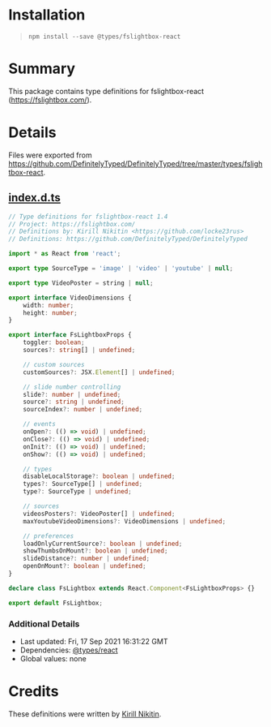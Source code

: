# Installation
> `npm install --save @types/fslightbox-react`

# Summary
This package contains type definitions for fslightbox-react (https://fslightbox.com/).

# Details
Files were exported from https://github.com/DefinitelyTyped/DefinitelyTyped/tree/master/types/fslightbox-react.
## [index.d.ts](https://github.com/DefinitelyTyped/DefinitelyTyped/tree/master/types/fslightbox-react/index.d.ts)
````ts
// Type definitions for fslightbox-react 1.4
// Project: https://fslightbox.com/
// Definitions by: Kirill Nikitin <https://github.com/locke23rus>
// Definitions: https://github.com/DefinitelyTyped/DefinitelyTyped

import * as React from 'react';

export type SourceType = 'image' | 'video' | 'youtube' | null;

export type VideoPoster = string | null;

export interface VideoDimensions {
    width: number;
    height: number;
}

export interface FsLightboxProps {
    toggler: boolean;
    sources?: string[] | undefined;

    // custom sources
    customSources?: JSX.Element[] | undefined;

    // slide number controlling
    slide?: number | undefined;
    source?: string | undefined;
    sourceIndex?: number | undefined;

    // events
    onOpen?: (() => void) | undefined;
    onClose?: (() => void) | undefined;
    onInit?: (() => void) | undefined;
    onShow?: (() => void) | undefined;

    // types
    disableLocalStorage?: boolean | undefined;
    types?: SourceType[] | undefined;
    type?: SourceType | undefined;

    // sources
    videosPosters?: VideoPoster[] | undefined;
    maxYoutubeVideoDimensions?: VideoDimensions | undefined;

    // preferences
    loadOnlyCurrentSource?: boolean | undefined;
    showThumbsOnMount?: boolean | undefined;
    slideDistance?: number | undefined;
    openOnMount?: boolean | undefined;
}

declare class FsLightbox extends React.Component<FsLightboxProps> {}

export default FsLightbox;

````

### Additional Details
 * Last updated: Fri, 17 Sep 2021 16:31:22 GMT
 * Dependencies: [@types/react](https://npmjs.com/package/@types/react)
 * Global values: none

# Credits
These definitions were written by [Kirill Nikitin](https://github.com/locke23rus).
